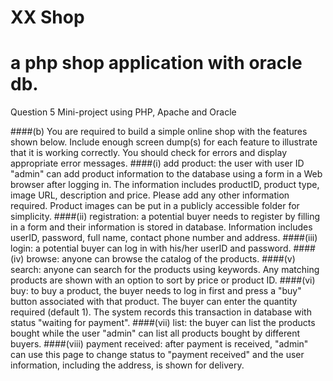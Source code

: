 # XX Shop
a php shop application with oracle db.
=================================
Question 5 Mini-project using PHP, Apache and Oracle

####(b)  You are required to build a simple online shop with the features shown below. Include enough screen dump(s) for each feature to illustrate that it is working correctly. You should check for errors and display appropriate error messages.
####(i)  add product: the user with user ID "admin" can add product information to the database using a form in a Web browser after logging in. The information includes productID, product type, image URL, description and price. Please add any other information required. Product images can be put in a publicly accessible folder for simplicity.
####(ii)  registration: a potential buyer needs to register by filling in a form and their information is stored in database. Information includes userID, password, full name, contact phone number and address.
####(iii)  login: a potential buyer can log in with his/her userID and password.
####(iv)  browse: anyone can browse the catalog of the products.
####(v)  search: anyone can search for the products using keywords. Any matching products are shown with an option to sort by price or product ID.
####(vi)  buy: to buy a product, the buyer needs to log in first and press a "buy" button associated with that product. The buyer can enter the quantity required (default 1). The system records this transaction in database with status "waiting for payment".
####(vii)  list: the buyer can list the products bought while the user "admin" can list all products bought by different buyers.
####(viii) payment received: after payment is received, "admin" can use this page to change status to "payment received" and the user information, including the address, is shown for delivery.
